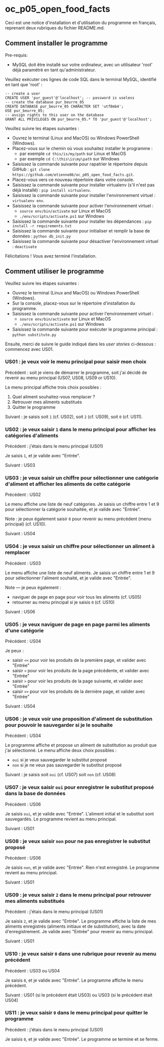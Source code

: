 # oc\_p05\_open\_food\_facts

Ceci est une notice d'installation et d'utilisation du programme en français, reprenant deux rubriques du fichier README.md.

## Comment installer le programme

Pre-requis:
* MySQL doit être installé sur votre ordinateur, avec un utilisateur 'root' déjà paramétré en tant qu'administrateur.

Veuillez exécuter ces lignes de code SQL dans le terminal MySQL, identifié en tant que 'root' :

    -- create a user
    CREATE USER 'pur_guest'@'localhost'; -- password is useless
    -- create the database pur_beurre_05
    CREATE DATABASE pur_beurre_05 CHARACTER SET 'utf8mb4';
    USE pur_beurre_05;
    -- assign rights to this user on the database
    GRANT ALL PRIVILEGES ON pur_beurre_05.* TO 'pur_guest'@'localhost';

Veuillez suivre les étapes suivantes :
* Ouvrez le terminal (Linux and MacOS) ou Windows PowerShell (Windows).
* Placez-vous sur le chemin où vous souhaitez installer le programme :
    * par exemple `cd this/is/my/path` sur Linux et MacOS
    * par exemple `cd C:\this\is\my\path` sur Windows
* Saisissez la commande suivante pour rapatrier le répertoire depuis GitHub : `git clone https://github.com/etienne86/oc_p05_open_food_facts.git`.
* Placez-vous vers ce nouveau répertoire dans votre console.
* Saisissez la commande suivante pour installer virtualenv (s'il n'est pas déjà installé) : `pip install virtualenv`.
* Saisissez la commande suivante pour installer l'environnement virtuel : `virtualenv env`.
* Saisissez la commande suivante pour activer l'environnement virtuel :
    * `source env/bin/activate` sur Linux et MacOS
    * `./env/scripts/activate.ps1` sur Windows
* Saisissez la commande suivante pour installer les dépendances : `pip install -r requirements.txt`
* Saisissez la commande suivante pour initialiser et remplir la base de données : `python db_init.py`
* Saisissez la commande suivante pour désactiver l'environnement virtuel : `deactivate` 

Félicitations ! Vous avez terminé l'installation.


## Comment utiliser le programme

Veuillez suivre les étapes suivantes :
* Ouvrez le terminal (Linux and MacOS) ou Windows PowerShell (Windows).
* Sur la console, placez-vous sur le répertoire d'installation du programme.
* Saisissez la commande suivante pour activer l'environnement virtuel :
    * `source env/bin/activate` sur Linux et MacOS
    * `./env/scripts/activate.ps1` sur Windows
* Saisissez la commande suivante pour exécuter le programme principal : `python substitute.py`

Ensuite, merci de suivre le guide indiqué dans les *user stories* ci-dessous : commencez avec US01.

### US01 : je veux voir le menu principal pour saisir mon choix

Précédent : soit je viens de démarrer le programme, soit j'ai décidé de revenir au menu principal (US07, US08, US09 or US10).

Le menu principal affiche trois choix possibles :
1. Quel aliment souhaitez-vous remplacer ?
2. Retrouver mes aliments substitués
0. Quitter le programme

Suivant : je saisis soit `1` (cf. US02), soit `2` (cf. US09), soit `0` (cf. US11).

### US02 : je veux saisir `1` dans le menu principal pour afficher les catégories d'aliments

Précédent : j'étais dans le menu principal (US01)

Je saisis `1`, et je valide avec "Entrée".

Suivant : US03

### US03 : je veux saisir un chiffre pour sélectionner une catégorie d'aliment et afficher les aliments de cette catégorie

Précédent : US02

Le menu affiche une liste de neuf catégories. Je saisis un chiffre entre 1 et 9 pour sélectionner la catégorie souhaitée, et je valide avec "Entrée".

Note : je peux également saisir `0` pour revenir au menu précédent (menu principal) (cf. US10).

Suivant : US04

### US04 : je veux saisir un chiffre pour sélectionner un aliment à remplacer

Précédent : US03

Le menu affiche une liste de neuf aliments. Je saisis un chiffre entre 1 et 9 pour sélectionner l'aliment souhaité, et je valide avec "Entrée".

Note — je peux également :
* naviguer de page en page pour voir tous les aliments (cf. US05)
* retourner au menu principal si je saisis `0` (cf. US10)

Suivant : US06

### US05 : je veux naviguer de page en page parmi les aliments d'une catégorie

Précédent : US04

Je peux :
* saisir `<<` pour voir les produits de la première page, et valider avec "Entrée"
* saisir `<` pour voir les produits de la page précédente, et valider avec "Entrée"
* saisir `>` pour voir les produits de la page suivante, et valider avec "Entrée"
* saisir `>>` pour voir les produits de la dernière page, et valider avec "Entrée"

Suivant : US04

### US06 : je veux voir une proposition d'aliment de substitution pour pouvoir le sauvegarder si je le souhaite

Précédent : US04

Le programme affiche et propose un aliment de substitution au produit que j'ai sélectionné. Le menu affiche deux choix possibles :
* `oui` si je veux sauvegarder le substitut proposé
* `non` si je ne veux pas sauvegarder le substitut proposé

Suivant : je saisis soit `oui` (cf. US07) soit `non` (cf. US08)

### US07 : je veux saisir `oui` pour enregistrer le substitut proposé dans la base de données

Précédent : US06

Je saisis `oui`, et je valide avec "Entrée". L'aliment initial et le substitut sont sauvegardés. Le programme revient au menu principal.

Suivant : US01

### US08 : je veux saisir `non` pour ne pas enregistrer le substitut proposé

Précédent : US06

Je saisis `non`, et je valide avec "Entrée". Rien n'est enregistré. Le programme revient au menu principal.

Suivant : US01

### US09 : je veux saisir `2` dans le menu principal pour retrouver mes aliments substitués

Précédent : j'étais dans le menu principal (US01)

Je saisis `2`, et je valide avec "Entrée". Le programme affiche la liste de mes aliments enregistrés (aliments initiaux et de substitution), avec la date d'enregistrement. Je valide avec "Entrée" pour revenir au menu principal.

Suivant : US01

### US10 : je veux saisir `0` dans une rubrique pour revenir au menu précédent

Précédent : US03 ou US04

Je saisis `0`, et je valide avec "Entrée". Le programme affiche le menu précédent.

Suivant : US01 (si le précédent était US03) ou US03 (si le précédent était US04)

### US11 : je veux saisir `0` dans le menu principal pour quitter le programme

Précédent : j'étais dans le menu principal (US01)

Je saisis `0`, et je valide avec "Entrée".
Le programme se termine et se ferme.
